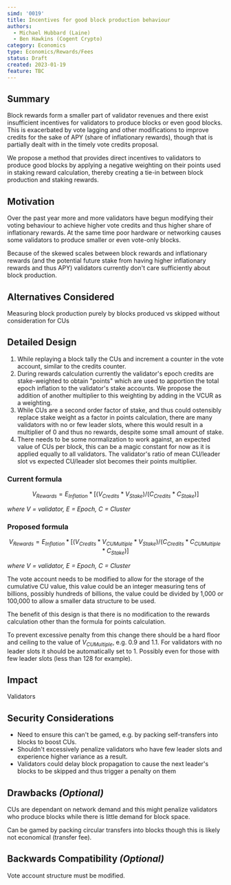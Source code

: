 ```yaml
---
simd: '0019'
title: Incentives for good block production behaviour
authors:
  - Michael Hubbard (Laine)
  - Ben Hawkins (Cogent Crypto)
category: Economics
type: Economics/Rewards/Fees
status: Draft
created: 2023-01-19
feature: TBC
---
```


## Summary

Block rewards form a smaller part of validator revenues and there exist insufficient incentives for validators to produce blocks or even good blocks. This is exacerbated by vote lagging and other modifications to improve credits for the sake of APY (share of inflationary rewards), though that is partially dealt with in the timely vote credits proposal.

We propose a method that provides direct incentives to validators to produce good blocks by applying a negative weighting on their points used in staking reward calculation, thereby creating a tie-in between block production and staking rewards.

## Motivation

Over the past year more and more validators have begun modifying their voting behaviour to achieve higher vote credits and thus higher share of inflationary rewards. At the same time poor hardware or networking causes some validators to produce smaller or even vote-only blocks. 

Because of the skewed scales between block rewards and inflationary rewards (and the potential future stake from having higher inflationary rewards and thus APY) validators currently don't care sufficiently about block production.

## Alternatives Considered

Measuring block production purely by blocks produced vs skipped without consideration for CUs

## Detailed Design

1. While replaying a block tally the CUs and increment a counter in the vote account, similar to the credits counter.
2. During rewards calculation currently the validator's epoch credits are stake-weighted to obtain "points" which are used to apportion the total epoch inflation to the validator's stake accounts. We propose the addition of another multiplier to this weighting by adding in the VCUR as a weighting.
3. While CUs are a second order factor of stake, and thus could ostensibly replace stake weight as a factor in points calculation, there are many validators with no or few leader slots, where this would result in a multiplier of 0 and thus no rewards, despite some small amount of stake.
4. There needs to be some normalization to work against, an expected value of CUs per block, this can be a magic constant for now as it is applied equally to all validators. The validator's ratio of mean CU/leader slot vs expected CU/leader slot becomes their points multiplier.

### Current formula

$$V_{Rewards} = E_{Inflation} * [(V_{Credits} * V_{Stake}) / (C_{Credits} * C_{Stake})]$$

_where $V$ = validator, $E$ = Epoch, $C$ = Cluster_

### Proposed formula

$$V_{Rewards} = E_{Inflation} * [(V_{Credits} * V_{CUMultiple} * V_{Stake}) / (C_{Credits} * C_{CUMultiple} * C_{Stake})]$$

_where $V$ = validator, $E$ = Epoch, $C$ = Cluster_

The vote account needs to be modified to allow for the storage of the cumulative CU value, this value could be an integer measuring tens of billions, possibly hundreds of billions, the value could be divided by 1,000 or 100,000 to allow a smaller data structure to be used.

The benefit of this design is that there is no modification to the rewards calculation other than the formula for points calculation.

To prevent excessive penalty from this change there should be a hard floor and ceiling to the value of $V_{CUMultiple}$, e.g. 0.9 and 1.1. For validators with no leader slots it should be automatically set to 1. Possibly even for those with few leader slots (less than 128 for example).

## Impact

Validators

## Security Considerations

- Need to ensure this can't be gamed, e.g. by packing self-transfers into blocks to boost CUs. 
- Shouldn't excessively penalize validators who have few leader slots and experience higher variance as a result.
- Validators could delay block propagation to cause the next leader's blocks to be skipped and thus trigger a penalty on them

## Drawbacks *(Optional)*

CUs are dependant on network demand and this might penalize validators who produce blocks while there is little demand for block space.

Can be gamed by packing circular transfers into blocks though this is likely not economical (transfer fee).

## Backwards Compatibility *(Optional)*

Vote account structure must be modified.